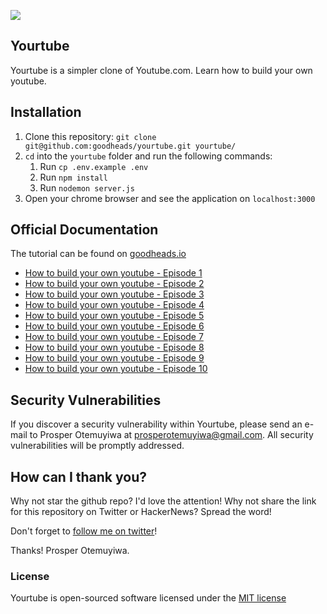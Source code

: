 ![](https://img.shields.io/badge/unicodeveloper-approved-brightgreen.svg)

## Yourtube

Yourtube is a simpler clone of Youtube.com. Learn how to build your own youtube.

## Installation

1. Clone this repository: `git clone git@github.com:goodheads/yourtube.git yourtube/`
2. `cd` into the `yourtube` folder and run the following commands:
    1. Run `cp .env.example .env`
    2. Run `npm install`
    3. Run `nodemon server.js`
3. Open your chrome browser and see the application on `localhost:3000`

## Official Documentation

The tutorial can be found on [goodheads.io](http://goodheads.io)

* [How to build your own youtube - Episode 1](http://goodheads.io/2016/06/01/build-youtube-part-1/)
* [How to build your own youtube - Episode 2](http://goodheads.io/2016/06/08/build-youtube-part-2/)
* [How to build your own youtube - Episode 3](http://goodheads.io/2016/06/15/build-youtube-part-3/)
* [How to build your own youtube - Episode 4](http://goodheads.io/2016/06/23/build-youtube-part-4/)
* [How to build your own youtube - Episode 5](http://goodheads.io/2016/06/28/build-youtube-part-5/)
* [How to build your own youtube - Episode 6](http://goodheads.io/2016/07/06/build-youtube-part-6/)
* [How to build your own youtube - Episode 7](http://goodheads.io/2016/07/15/build-youtube-part-7/)
* [How to build your own youtube - Episode 8](http://goodheads.io/2016/07/23/build-youtube-part-8/)
* [How to build your own youtube - Episode 9](http://goodheads.io/2016/07/25/build-youtube-part-9/)
* [How to build your own youtube - Episode 10](http://goodheads.io/2016/08/01/build-youtube-part-10/)


## Security Vulnerabilities
If you discover a security vulnerability within Yourtube, please send an e-mail to Prosper Otemuyiwa at prosperotemuyiwa@gmail.com. All security vulnerabilities will be promptly addressed.

## How can I thank you?

Why not star the github repo? I'd love the attention! Why not share the link for this repository on Twitter or HackerNews? Spread the word!

Don't forget to [follow me on twitter](https://twitter.com/unicodeveloper)!

Thanks!
Prosper Otemuyiwa.

### License
Yourtube is open-sourced software licensed under the [MIT license](https://github.com/goodheads/yourtube/blob/master/LICENSE)
